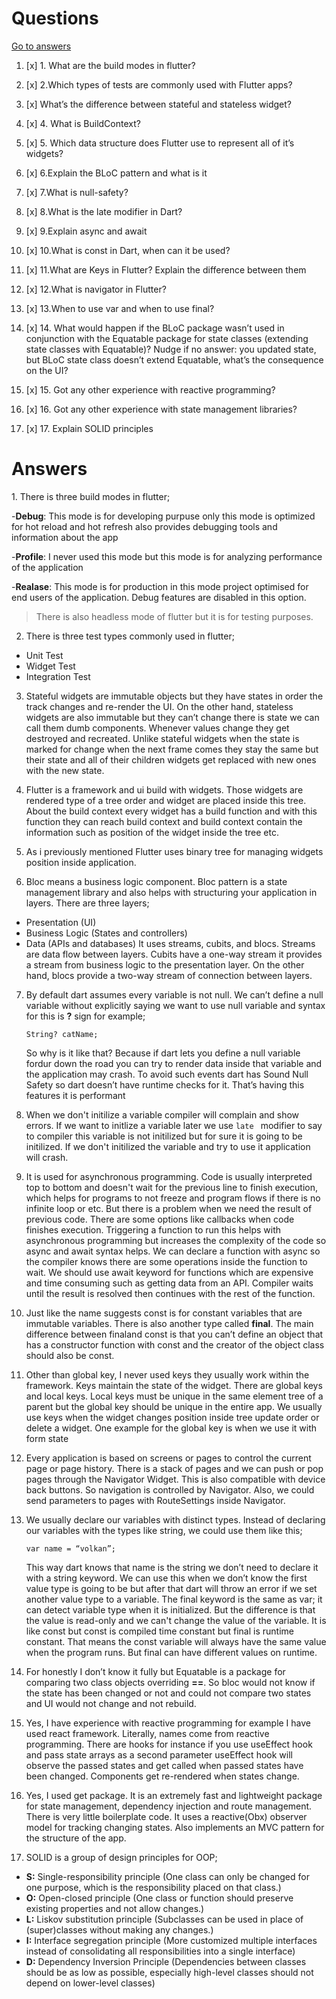 
  

# Questions

  [Go to answers](#Answers)
1. [x] 1. What are the build modes in flutter?

2. [x] 2.Which types of tests are commonly used with Flutter apps?

3.  [x] What’s the difference between stateful and stateless widget?

4. [x] 4. What is BuildContext?

  

5.  [x] 5. Which data structure does Flutter use to represent all of it’s widgets?

  

6. [x] 6.Explain the BLoC pattern and what is it

  

7. [x] 7.What is null-safety?

  

8. [x] 8.What is the late modifier in Dart?

  

9. [x] 9.Explain async and await

  

10. [x] 10.What is const in Dart, when can it be used?

  

11. [x] 11.What are Keys in Flutter? Explain the difference between them

  

12. [x] 12.What is navigator in Flutter?

  

13. [x] 13.When to use var and when to use final?

  

14. [x]  14. What would happen if the BLoC package wasn’t used in conjunction with the Equatable package for state classes (extending state classes with Equatable)? Nudge if no answer: you updated state, but BLoC state class doesn’t extend Equatable, what’s the consequence on the UI?

  

15. [x] 15. Got any other experience with reactive programming?

  

16. [x] 16. Got any other experience with state management libraries?

  

17. [x] 17. Explain SOLID principles

  

  

# Answers

  

  
<p id="#the-header"></p>
1. There is three build modes in flutter;

  

-**Debug**: This mode is for developing purpuse only this mode is optimized for hot reload and hot refresh also provides debugging tools and information about the app

-**Profile**: I never used this mode but this mode is for analyzing performance of the application  

-**Realase**: This mode is for production in this mode project optimised for end users of the application. Debug features are disabled in this option.

>There is also headless mode of flutter but it is for testing purposes.

2. There is three test types commonly used in flutter;
* Unit Test
* Widget Test
* Integration Test

3. Stateful widgets are immutable objects but they have states in order the track changes and re-render the UI. On the other hand, stateless widgets are also immutable but they can’t change there is state we can call them dumb components. Whenever values change they get destroyed and recreated. Unlike stateful widgets when the state is marked for change when the next frame comes they stay the same but their state and all of their children widgets get replaced with new ones with the new state.

4. Flutter is a framework and ui build with widgets. Those widgets are rendered type of a tree order and widget are placed inside this tree. About the build context every widget has a build function and with this function they can reach build context and build context contain the information such as position of the widget inside the tree etc.

5. As i previously mentioned Flutter uses binary tree for managing widgets position inside application.

  

6. Bloc means a business logic component. Bloc pattern is a state management library and also helps with structuring your application in layers. There are three layers;
-   Presentation (UI)    
-   Business Logic (States and controllers)    
-   Data (APIs and databases)
It uses streams, cubits, and blocs. Streams are data flow between layers. Cubits have a one-way stream it provides a stream from business logic to the presentation layer. On the other hand, blocs provide a two-way stream of connection between layers.

  

7. By default dart assumes every variable is not null. We can’t define a null variable without explicitly saying we want to use null variable and syntax for this is **?** sign for example;

	```dart:
	String? catName;
	```

	So why is it like that? Because if dart lets you define a null variable fordur down the road you can try to render data inside that variable and the application may crash. To avoid such events dart has Sound Null Safety so dart doesn’t have runtime checks for it. That’s having this features it is performant 

  

8. When we don't initilize a variable compiler will complain and show errors. If we want to initlize a variable later we use ``late `` modifier to say to compiler this variable is not initilized but for sure it is going to be initilized. If we don't initilized the variable and try to use it application will crash. 

  

9. It is used for asynchronous programming. Code is usually interpreted top to bottom and doesn't wait for the previous line to finish execution, which helps for programs to not freeze and program flows if there is no infinite loop or etc. But there is a problem when we need the result of previous code. There are some options like callbacks when code finishes execution. Triggering a function to run this helps with asynchronous programming but increases the complexity of the code so async and await syntax helps. We can declare a function with async so the compiler knows there are some operations inside the function to wait. We should use await keyword for functions which are expensive and time consuming such as getting data from an API.  Compiler waits until the result is resolved then continues with the rest of the function.

  

10. Just like the name suggests const is for constant variables that are immutable variables. There is also another type called **final**. The main difference between finaland const is that you can’t define an object that has a constructor function with const and the creator of the object class should also be const.

  

11. Other than global key, I never used keys they usually work within the framework. Keys maintain the state of the widget. There are global keys and local keys. Local keys must be unique in the same element tree of a parent but the global key should be unique in the entire app. We usually use keys when the widget changes position inside tree update order or delete a widget. One example for the global key is when we use it with form state

  

12. Every application is based on screens or pages to control the current page or page history. There is a stack of pages and we can push or pop pages through the Navigator Widget. This is also compatible with device back buttons. So navigation is controlled by Navigator. Also, we could send parameters to pages with RouteSettings inside Navigator.

  

13. We usually declare our variables with distinct types. Instead of declaring our variables with the types like string, we could use them like this;
	```
	var name = “volkan”;
	```
	This way dart knows that name is the string we don’t need to declare it with a string keyword. We can use this when we don’t know the first value type is going to be but after that dart will throw an error if we set another value type to a variable. 
	The final keyword is the same as var; it can detect variable type when it is initialized. But the difference is that the value is read-only and we can't change the value of the variable. It is like const but const is compiled time constant but final is runtime constant. That means the const variable will always have the same value when the program runs. But final can have different values on runtime. 

14. For honestly I don’t know it fully but Equatable is a package for comparing two class objects overriding **==**. So bloc would not know if the state has been changed or not and could not compare two states and UI would not change and not rebuild.

  

15. Yes, I have experience with reactive programming for example I have used react framework. Literally, names come from reactive programming. There are hooks for instance if you use useEffect hook and pass state arrays as a second parameter useEffect hook will observe the passed states and get called when passed states have been changed. Components get re-rendered when states change.

  

16. Yes, I used get package. It is an extremely fast and lightweight package for state management, dependency injection and route management. There is very little boilerplate code. It uses a reactive(Obx) observer model for tracking changing states. Also implements an MVC pattern for the structure of the app.

  

17. SOLID is a group of design principles for OOP;
- **S:** Single-responsibility principle (One class can only be changed for one purpose, which is the responsibility placed on that class.)
- **O:** Open-closed principle (One class or function should preserve existing properties and not allow changes.)
- **L:** Liskov substitution principle (Subclasses can be used in place of (super)classes without making any changes.)
- **I:** Interface segregation principle (More customized multiple interfaces instead of consolidating all responsibilities into a single interface)
- **D:** Dependency Inversion Principle (Dependencies between classes should be as low as possible, especially high-level classes should not depend on lower-level classes)